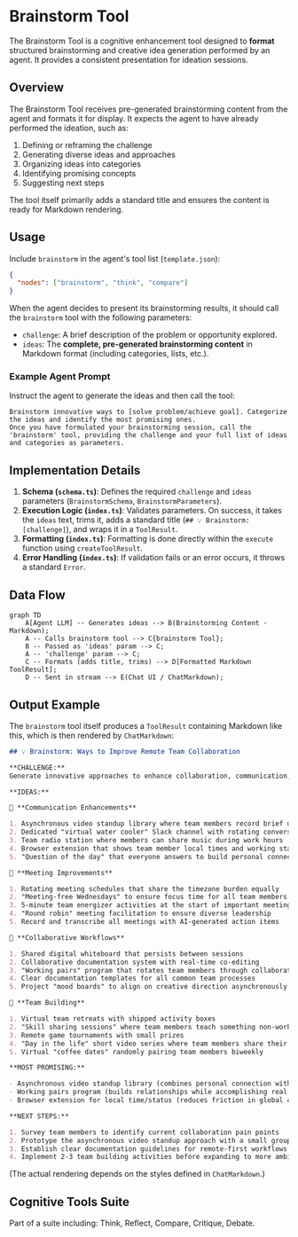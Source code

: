 # Brainstorm Tool

The Brainstorm Tool is a cognitive enhancement tool designed to **format** structured brainstorming and creative idea generation performed by an agent. It provides a consistent presentation for ideation sessions.

## Overview

The Brainstorm Tool receives pre-generated brainstorming content from the agent and formats it for display. It expects the agent to have already performed the ideation, such as:

1. Defining or reframing the challenge
2. Generating diverse ideas and approaches
3. Organizing ideas into categories
4. Identifying promising concepts
5. Suggesting next steps

The tool itself primarily adds a standard title and ensures the content is ready for Markdown rendering.

## Usage

Include `brainstorm` in the agent's tool list (`template.json`):

```json
{
  "nodes": ["brainstorm", "think", "compare"]
}
```

When the agent decides to present its brainstorming results, it should call the `brainstorm` tool with the following parameters:

- `challenge`: A brief description of the problem or opportunity explored.
- `ideas`: The **complete, pre-generated brainstorming content** in Markdown format (including categories, lists, etc.).

### Example Agent Prompt

Instruct the agent to generate the ideas and then call the tool:

```
Brainstorm innovative ways to [solve problem/achieve goal]. Categorize the ideas and identify the most promising ones.
Once you have formulated your brainstorming session, call the 'brainstorm' tool, providing the challenge and your full list of ideas and categories as parameters.
```

## Implementation Details

1.  **Schema (`schema.ts`)**: Defines the required `challenge` and `ideas` parameters (`BrainstormSchema`, `BrainstormParameters`).
2.  **Execution Logic (`index.ts`)**: Validates parameters. On success, it takes the `ideas` text, trims it, adds a standard title (`## 💡 Brainstorm: [challenge]`), and wraps it in a `ToolResult`.
3.  **Formatting (`index.ts`)**: Formatting is done directly within the `execute` function using `createToolResult`.
4.  **Error Handling (`index.ts`)**: If validation fails or an error occurs, it throws a standard `Error`.

## Data Flow

```mermaid
graph TD
    A[Agent LLM] -- Generates ideas --> B(Brainstorming Content - Markdown);
    A -- Calls brainstorm tool --> C{brainstorm Tool};
    B -- Passed as 'ideas' param --> C;
    A -- 'challenge' param --> C;
    C -- Formats (adds title, trims) --> D[Formatted Markdown ToolResult];
    D -- Sent in stream --> E(Chat UI / ChatMarkdown);
```

## Output Example

The `brainstorm` tool itself produces a `ToolResult` containing Markdown like this, which is then rendered by `ChatMarkdown`:

```markdown
## 💡 Brainstorm: Ways to Improve Remote Team Collaboration

**CHALLENGE:**
Generate innovative approaches to enhance collaboration, communication, and team cohesion for distributed teams working across multiple time zones.

**IDEAS:**

🔹 **Communication Enhancements**

1. Asynchronous video standup library where team members record brief updates
2. Dedicated "virtual water cooler" Slack channel with rotating conversation prompts
3. Team radio station where members can share music during work hours
4. Browser extension that shows team member local times and working status
5. "Question of the day" that everyone answers to build personal connections

🔹 **Meeting Improvements**

1. Rotating meeting schedules that share the timezone burden equally
2. "Meeting-free Wednesdays" to ensure focus time for all team members
3. 5-minute team energizer activities at the start of important meetings
4. "Round robin" meeting facilitation to ensure diverse leadership
5. Record and transcribe all meetings with AI-generated action items

🔹 **Collaborative Workflows**

1. Shared digital whiteboard that persists between sessions
2. Collaborative documentation system with real-time co-editing
3. "Working pairs" program that rotates team members through collaborative assignments
4. Clear documentation templates for all common team processes
5. Project "mood boards" to align on creative direction asynchronously

🔹 **Team Building**

1. Virtual team retreats with shipped activity boxes
2. "Skill sharing sessions" where team members teach something non-work related
3. Remote game tournaments with small prizes
4. "Day in the life" short video series where team members share their work setup
5. Virtual "coffee dates" randomly pairing team members biweekly

**MOST PROMISING:**

- Asynchronous video standup library (combines personal connection with timezone flexibility)
- Working pairs program (builds relationships while accomplishing real work)
- Browser extension for local time/status (reduces friction in global communication)

**NEXT STEPS:**

1. Survey team members to identify current collaboration pain points
2. Prototype the asynchronous video standup approach with a small group
3. Establish clear documentation guidelines for remote-first workflows
4. Implement 2-3 team building activities before expanding to more ambitious solutions
```

(The actual rendering depends on the styles defined in `ChatMarkdown`.)

## Cognitive Tools Suite

Part of a suite including: Think, Reflect, Compare, Critique, Debate.

